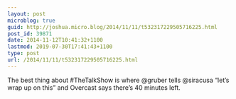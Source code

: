 ```yaml
---
layout: post
microblog: true
guid: http://joshua.micro.blog/2014/11/11/t532317229505716225.html
post_id: 39871
date: 2014-11-12T10:41:32+1100
lastmod: 2019-07-30T17:41:43+1100
type: post
url: /2014/11/11/t532317229505716225.html
---
```

The best thing about #TheTalkShow is where @gruber tells @siracusa “let’s wrap up on this” and Overcast says there’s 40 minutes left.
